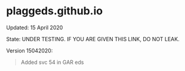 # plaggeds.github.io
Updated: 15 April 2020

State: UNDER TESTING. IF YOU ARE GIVEN THIS LINK, DO NOT LEAK.

Version 15042020:

>Added svc 54 in GAR eds
